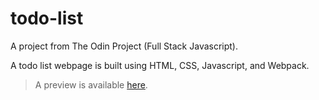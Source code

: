 # todo-list

A project from The Odin Project (Full Stack Javascript).

A todo list webpage is built using HTML, CSS, Javascript, and Webpack.

> A preview is available [here](http://frarosset.github.io/todo-list).
